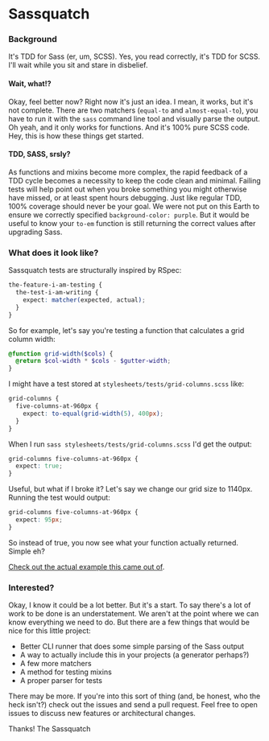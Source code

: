 # Sassquatch

### Background

It's TDD for Sass (er, um, SCSS). Yes, you read correctly, it's TDD for SCSS. I'll wait while you sit and stare in disbelief.

#### Wait, what!?

Okay, feel better now? Right now it's just an idea. I mean, it works, but it's not complete. There are two matchers (`equal-to` and `almost-equal-to`), you have to run it with the `sass` command line tool and visually parse the output. Oh yeah, and it only works for functions. And it's 100% pure SCSS code. Hey, this is how these things get started.

#### TDD, SASS, srsly?

As functions and mixins become more complex, the rapid feedback of a TDD cycle becomes a necessity to keep the code clean and minimal. Failing tests will help point out when you broke something you might otherwise have missed, or at least spent hours debugging. Just like regular TDD, 100% coverage should never be your goal. We were not put on this Earth to ensure we correctly specified `background-color: purple`. But it would be useful to know your `to-em` function is still returning the correct values after upgrading Sass.

### What does it look like?

Sassquatch tests are structurally inspired by RSpec:

```scss
the-feature-i-am-testing {
  the-test-i-am-writing {
    expect: matcher(expected, actual);
  }
}
```

So for example, let's say you're testing a function that calculates a grid column width:

```scss
@function grid-width($cols) {
  @return $col-width * $cols - $gutter-width;
}
```

I might have a test stored at `stylesheets/tests/grid-columns.scss` like:

```scss
grid-columns {
  five-columns-at-960px {
    expect: to-equal(grid-width(5), 400px);
  }
}
```

When I run `sass stylesheets/tests/grid-columns.scss` I'd get the output:

```css
grid-columns five-columns-at-960px {
  expect: true;
}
```

Useful, but what if I broke it? Let's say we change our grid size to 1140px. Running the test would output:

```css
grid-columns five-columns-at-960px {
  expect: 95px;
}
```

So instead of true, you now see what your function actually returned. Simple eh?

[Check out the actual example this came out of](https://github.com/d-i/Sassquatch/tree/master/example).

### Interested?

Okay, I know it could be a lot better. But it's a start. To say there's a lot of work to be done is an understatement. We aren't at the point where we can know everything we need to do. But there are a few things that would be nice for this little project:

- Better CLI runner that does some simple parsing of the Sass output
- A way to actually include this in your projects (a generator perhaps?)
- A few more matchers
- A method for testing mixins
- A proper parser for tests

There may be more. If you're into this sort of thing (and, be honest, who the heck isn't?) check out the issues and send a pull request. Feel free to open issues to discuss new features or architectural changes.


Thanks!
The Sassquatch
